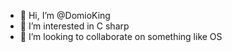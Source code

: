 - 👋 Hi, I’m @DomioKing
- 👀 I’m interested in C sharp
- 💞️ I’m looking to collaborate on something like OS
<!---
DomioKing/DomioKing is a ✨ special ✨ repository because its `README.md` (this file) appears on your GitHub profile.
You can click the Preview link to take a look at your changes.
--->
